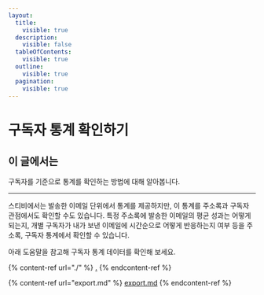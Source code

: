 ```yaml
---
layout:
  title:
    visible: true
  description:
    visible: false
  tableOfContents:
    visible: true
  outline:
    visible: true
  pagination:
    visible: true
---
```


# 구독자 통계 확인하기

## 이 글에서는

구독자를 기준으로 통계를 확인하는 방법에 대해 알아봅니다.

***

스티비에서는 발송한 이메일 단위에서 통계를 제공하지만, 이 통계를 주소록과 구독자 관점에서도 확인할 수도 있습니다. 특정 주소록에 발송한 이메일의 평균 성과는 어떻게 되는지, 개별 구독자가 내가 보낸 이메일에 시간순으로 어떻게 반응하는지 여부 등을 주소록, 구독자 통계에서 확인할 수 있습니다.

아래 도움말을 참고해 구독자 통계 데이터를 확인해 보세요.

{% content-ref url="./" %}
[.](./)
{% endcontent-ref %}

{% content-ref url="export.md" %}
[export.md](export.md)
{% endcontent-ref %}
